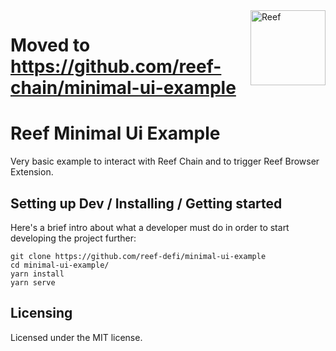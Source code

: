 <img src="https://i.imgur.com/DTv57Sk.png" width="120" alt="Reef" align="right">

# Moved to https://github.com/reef-chain/minimal-ui-example

# Reef Minimal Ui Example

Very basic example to interact with Reef Chain and to trigger Reef Browser Extension.

## Setting up Dev / Installing / Getting started

Here's a brief intro about what a developer must do in order to start developing
the project further:

```shell
git clone https://github.com/reef-defi/minimal-ui-example
cd minimal-ui-example/
yarn install
yarn serve
```

## Licensing
Licensed under the MIT license.
